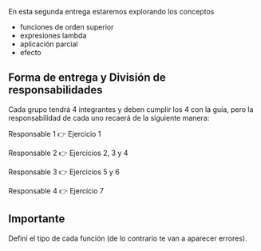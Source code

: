 En esta segunda entrega estaremos explorando los conceptos

* funciones de orden superior
* expresiones lambda
* aplicación parcial
* efecto

## Forma de entrega y División de responsabilidades

Cada grupo tendrá 4 integrantes y deben cumplir los 4 con la guía, pero la responsabilidad de cada uno recaerá de la siguiente manera:

Responsable 1 :point_right: Ejercicio 1

Responsable 2 :point_right: Ejercicios 2, 3 y 4

Responsable 3 :point_right: Ejercicios 5 y 6

Responsable 4 :point_right: Ejercicio 7

## Importante

Definí el tipo de cada función (de lo contrario te van a aparecer errores).


